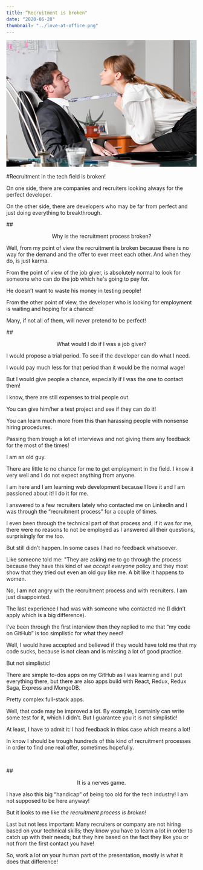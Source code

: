 ```yaml
---
title: “Recruitment is broken"
date: "2020-06-28"
thumbnail: "../love-at-office.png"
---
```


![Love at Office](../images/love-at-office.png)

#Recruitment in the tech field is broken!

On one side, there are companies and recruiters looking always for the perfect developer.

On the other side, there are developers who may be far from perfect and just doing everything to breakthrough.

##<center>Why is the recruitment process broken?</center>

Well, from my point of view the recruitment is broken because there is no way for the demand and the offer to ever meet each other. And when they do, is just karma.

From the point of view of the job giver, is absolutely normal to look for someone who can do the job which he's going to pay for.

He doesn’t want to waste his money in testing people!

From the other point of view, the developer who is looking for employment is waiting and hoping for a chance!

Many, if not all of them, will never pretend to be perfect!

##<center>What would I do if I was a job giver?</center>

I would propose a trial period. To see if the developer can do what I need.

I would pay much less for that period than it would be the normal wage!

But I would give people a chance, especially if I was the one to contact them!

I know, there are still expenses to trial people out.

You can give him/her a test project and see if they can do it!

You can learn much more from this than harassing people with nonsense hiring procedures.

Passing them trough a lot of interviews and not giving them any feedback for the most of the times!

I am an old guy.

There are little to no chance for me to get employment in the field. I know it very well and I do not expect anything from anyone.

I am here and I am learning web development because I love it and I am passioned about it! I do it for me.

I answered to a few recruiters lately who contacted me on LinkedIn and I was through the “recruitment process” for a couple of times.

I even been through the technical part of that process and, if it was for me, there were no reasons to not be employed as I answered all their questions, surprisingly for me too.

But still didn’t happen. In some cases I had no feedback whatsoever.

Like someone told me: "They are asking me to go through the process because they have this kind of _we accept everyone_ policy and they most show that they tried out even an old guy like me.
A bit like it happens to women.

No, I am not angry with the recruitment process and with recruiters.
I am just disappointed.

The last experience I had was with someone who contacted me (I didn’t apply which is a big difference).

I’ve been through the first interview then they replied to me that “my code on GitHub” is too simplistic for what they need!

Well, I would have accepted and believed if they would have told me that my code sucks, because is not clean and is missing a lot of good practice.

But not simplistic!

There are simple to-dos apps on my GitHub as I was learning and I put everything there, but there are also apps build with React, Redux, Redux Saga, Express and MongoDB.

Pretty complex full-stack apps.

Well, that code may be improved a lot. By example, I certainly can write some test for it, which I didn’t.
But I guarantee you it is not simplistic!

At least, I have to admit it: I had feedback in thios case which means a lot!

In know I should be trough hundreds of this kind of recruitment processes in order to find one real offer, sometimes hopefully.

</br>

##<center>It is a nerves game.</center>

I have also this big “handicap” of being too old for the tech industry! I am not supposed to be here anyway!

But it looks to me like _the recruitment process is broken!_

Last but not less important: Many recruiters or company are not hiring based on your technical skills; they know you have to learn a lot in order to catch up with their needs; but they hire based on the fact they like you or not from the first contact you have!

So, work a lot on your human part of the presentation, mostly is what it does that difference!
